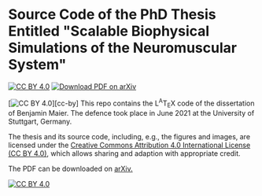 # Source Code of the PhD Thesis Entitled "Scalable Biophysical Simulations of the Neuromuscular System"

[![CC BY 4.0](https://img.shields.io/badge/license-CC%20BY%204.0-blue)][license]
[![Download PDF on arXiv](https://img.shields.io/badge/download%20PDF-on%20arXiv-brightgreen)][arxiv]

[![CC BY 4.0][cc-by-image]][cc-by]
This repo contains the L<sup>A</sup>T<sub>E</sub>X code of the dissertation of Benjamin Maier.
The defence took place in June 2021 at the University of Stuttgart, Germany.

The thesis and its source code, including, e.g., the figures and images, are licensed under the [Creative Commons Attribution 4.0 International License (CC BY 4.0)][license], which allows sharing and adaption with appropriate credit.

The PDF can be downloaded on [arXiv.](https://arxiv.org/abs/2107.07104)

[![CC BY 4.0][cc-by-image]][license]

[license]: https://creativecommons.org/licenses/by/4.0/
[arxiv]: https://arxiv.org/pdf/2107.07104
[cc-by-image]: https://i.creativecommons.org/l/by/4.0/88x31.png

